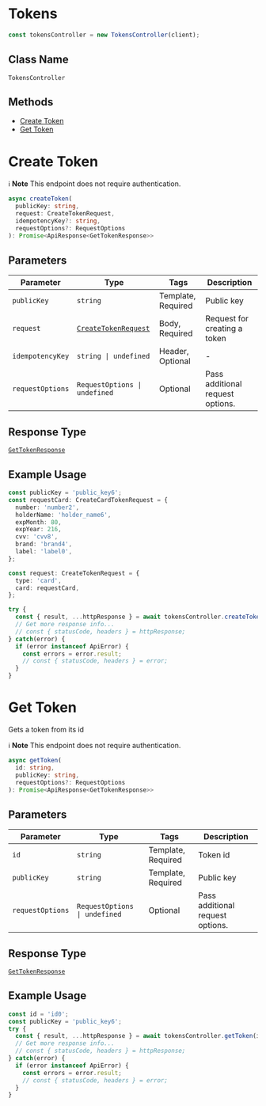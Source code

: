 # Tokens

```ts
const tokensController = new TokensController(client);
```

## Class Name

`TokensController`

## Methods

* [Create Token](../../doc/controllers/tokens.md#create-token)
* [Get Token](../../doc/controllers/tokens.md#get-token)


# Create Token

:information_source: **Note** This endpoint does not require authentication.

```ts
async createToken(
  publicKey: string,
  request: CreateTokenRequest,
  idempotencyKey?: string,
  requestOptions?: RequestOptions
): Promise<ApiResponse<GetTokenResponse>>
```

## Parameters

| Parameter | Type | Tags | Description |
|  --- | --- | --- | --- |
| `publicKey` | `string` | Template, Required | Public key |
| `request` | [`CreateTokenRequest`](../../doc/models/create-token-request.md) | Body, Required | Request for creating a token |
| `idempotencyKey` | `string \| undefined` | Header, Optional | - |
| `requestOptions` | `RequestOptions \| undefined` | Optional | Pass additional request options. |

## Response Type

[`GetTokenResponse`](../../doc/models/get-token-response.md)

## Example Usage

```ts
const publicKey = 'public_key6';
const requestCard: CreateCardTokenRequest = {
  number: 'number2',
  holderName: 'holder_name6',
  expMonth: 80,
  expYear: 216,
  cvv: 'cvv8',
  brand: 'brand4',
  label: 'label0',
};

const request: CreateTokenRequest = {
  type: 'card',
  card: requestCard,
};

try {
  const { result, ...httpResponse } = await tokensController.createToken(publicKey, request);
  // Get more response info...
  // const { statusCode, headers } = httpResponse;
} catch(error) {
  if (error instanceof ApiError) {
    const errors = error.result;
    // const { statusCode, headers } = error;
  }
}
```


# Get Token

Gets a token from its id

:information_source: **Note** This endpoint does not require authentication.

```ts
async getToken(
  id: string,
  publicKey: string,
  requestOptions?: RequestOptions
): Promise<ApiResponse<GetTokenResponse>>
```

## Parameters

| Parameter | Type | Tags | Description |
|  --- | --- | --- | --- |
| `id` | `string` | Template, Required | Token id |
| `publicKey` | `string` | Template, Required | Public key |
| `requestOptions` | `RequestOptions \| undefined` | Optional | Pass additional request options. |

## Response Type

[`GetTokenResponse`](../../doc/models/get-token-response.md)

## Example Usage

```ts
const id = 'id0';
const publicKey = 'public_key6';
try {
  const { result, ...httpResponse } = await tokensController.getToken(id, publicKey);
  // Get more response info...
  // const { statusCode, headers } = httpResponse;
} catch(error) {
  if (error instanceof ApiError) {
    const errors = error.result;
    // const { statusCode, headers } = error;
  }
}
```

